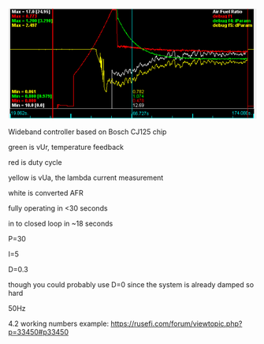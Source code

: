 
![img](cj125_heating_4_9.png)

Wideband controller based on Bosch CJ125 chip

green is vUr, temperature feedback

red is duty cycle

yellow is vUa, the lambda current measurement

white is converted AFR

fully operating in <30 seconds

in to closed loop in ~18 seconds

P=30

I=5

D=0.3

though you could probably use D=0 since the system is already damped so hard

50Hz

4.2 working numbers example: https://rusefi.com/forum/viewtopic.php?p=33450#p33450